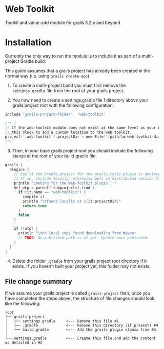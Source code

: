 # Web Toolkit
Toolkit and value-add module for grails 3.2.x and beyond

# Installation
Currently the only way to run the module is to include it as part of a multi-project Gradle build.

This guide assumes that a grails project has already been created in the normal way (i.e. using `grails create-app`)

1. To create a multi-project build you must first remove the `settings.gradle` file from the root of your grails project.

2. You now need to create a settings.gradle file 1 directory above your grails project root with the following configuration:
``` Groovy
include 'grails-project-folder', 'web-toolkit'

/** /
// If the web-toolkit module does not exist at the same level as your main grails project then uncomment
// this block to add a custom location to the web toolkit.
project(':web-toolkit').projectDir = new File('/path/to/web-toolkit/directory')
/*/
```

3. Then, in your base grails project root you should include the following stanza at the root of your build.gradle file.
``` Groovy
grails {
  plugins {
    // See if the Gradle project for the grails-tools plugin is declared.
    // If so, include locally, otherwise pull in distributed version from Maven
    println "Looking for the Web-Toolkit plugin..."
    def wtp = parent?.subprojects?.find {
      if (it.name == "web-toolkit") {
        compile it
        println "\tfound locally at ${it.projectDir}"
        return true
      }
      false
    }
  
    if (!wtp) {
      println "\tno local copy found downloading from Maven"
      // TODO: No published path as of yet. Update once published.
    }
  }
}
```
4. Delete the folder `.gradle` from your grails project root directory if it exists. If you haven't built your project yet, this folder may not exists.

## File change summary
If we assume your grails project is called `grails-project` then, once you have completed the steps above, the structure of file changes should look like the following:
``` Tree
root
├── grails-project
│   ├── settings.gradle     <--- Remove this file #1
│   ├── .gradle             <--- Remove this directory (if present) #4
│   └── build.gradle        <--- Add the grails plugin stanza from #3.
│
└── settings.gradle         <--- Create this file and add the content as detailed in #2

```
